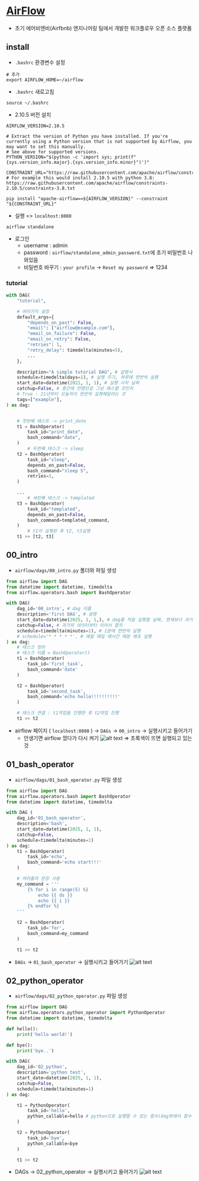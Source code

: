 # [AirFlow](https://airflow.apache.org/)
- 초기 에어비엔비(Airfbnb) 엔지니어링 팀에서 개발한 워크플로우 오픈 소스 플랫폼

## install
- `.bashrc` 환경변수 설정
```bashrc
# 추가
export AIRFLOW_HOME=~/airflow
```

- `.bashrc` 새로고침
```shell
source ~/.bashrc
```

- 2.10.5 버전 설치
```shell
AIRFLOW_VERSION=2.10.5

# Extract the version of Python you have installed. If you're currently using a Python version that is not supported by Airflow, you may want to set this manually.
# See above for supported versions.
PYTHON_VERSION="$(python -c 'import sys; print(f"{sys.version_info.major}.{sys.version_info.minor}")')"

CONSTRAINT_URL="https://raw.githubusercontent.com/apache/airflow/constraints-${AIRFLOW_VERSION}/constraints-${PYTHON_VERSION}.txt"
# For example this would install 2.10.5 with python 3.8: https://raw.githubusercontent.com/apache/airflow/constraints-2.10.5/constraints-3.8.txt

pip install "apache-airflow==${AIRFLOW_VERSION}" --constraint "${CONSTRAINT_URL}"
```

- 실행 => `localhost:8080`
```shell
airflow standalone
```

- 로그인 
    - username : admin
    - password : `airflow/standalone_admin_password.txt`에 초기 비밀번호 나와있음
    - 비밀번호 바꾸기 : `your profile` -> `Reset my password` => 1234

### tutorial
```python
with DAG(
    "tutorial",

    # 여러가지 설정
    default_args={
        "depends_on_past": False,
        "email": ["airflow@example.com"],
        "email_on_failure": False,
        "email_on_retry": False,
        "retries": 1,
        "retry_delay": timedelta(minutes=5),
        ...
    },

    description="A simple tutorial DAG", # 설명서
    schedule=timedelta(days=1), # 실행 주기, 하루에 한번씩 실행
    start_date=datetime(2021, 1, 1), # 실행 시작 날짜
    catchup=False, # 중간에 안했던걸 그냥 패스할 것인지
    # True : 21년부터 오늘까지 한번씩 실행해달라는 것
    tags=["example"],
) as dag:


    # 첫번째 태스트 -> print_date
    t1 = BashOperator(
        task_id="print_date",
        bash_command="date",
    )
		# 두번째 태스크 -> sleep
    t2 = BashOperator(
        task_id="sleep",
        depends_on_past=False,
        bash_command="sleep 5",
        retries=3,
    )

    ...
		# 세번째 태스크 -> templated
    t3 = BashOperator(
        task_id="templated",
        depends_on_past=False,
        bash_command=templated_command,
    )
		# t1이 실행된 후 t2, t3실행
    t1 >> [t2, t3]
```


## 00_intro
- `airflow/dags/00_intro.py` 폴더와 파일 생성
```python
from airflow import DAG
from datetime import datetime, timedelta
from airflow.operators.bash import BashOperator

with DAG(
    dag_id='00_intro', # dag 이름
    description='first DAG', # 설명
    start_date=datetime(2025, 1, 1,), # dag를 처음 실행할 날짜, 현재보다 과거의 날짜가 들어와야함
    catchup=False, # 과거의 데이터부터 이어서 할지
    schedule=timedelta(minutes=1), # 1분에 한번씩 실행
    # schedule='* * * * *', # 매월 매일 매시간 매분 매초 실행
) as dag:
    # 태스크 정의
    # 태스크 이름 = BashOperator()
    t1 = BashOperator(
        task_id='first_task',
        bash_command='date'
    )

    t2 = BashOperator(
        task_id='second_task',
        bash_command='echo hello!!!!!!!!!!'
    )

    # 태스크 연결 : t1작업을 진행한 후 t2작업 진행
    t1 >> t2
```

- airflow 페이지 ( `localhost:8080` ) → `DAGs` → `00_intro` → 실행시키고 들어가기
    - 안생기면 airflow 껐다가 다시 켜기
![alt text](/airflow/assets/00_intro.png)
⇒ 초록색이 뜨면 실행되고 있는 것


## 01_bash_operator
- `airflow/dags/01_bash_operator.py` 파일 생성
```python
from airflow import DAG
from airflow.operators.bash import BashOperator
from datetime import datetime, timedelta

with DAG (
    dag_id='01_bash_operator',
    description='bash',
    start_date=datetime(2025, 1, 1),
    catchup=False,
    schedule=timedelta(minutes=1)
) as dag:
    t1 = BashOperator(
        task_id='echo',
        bash_command='echo start!!!'
    )

    # 여러줄의 문장 사용
    my_command = '''
        {% for i in range(5) %}
            echo {{ ds }}
            echo {{ i }}
        {% endfor %}
    '''

    t2 = BashOperator(
        task_id='for',
        bash_command=my_command
    )

    t1 >> t2
```

- `DAGs` → `01_bash_operator` → 실행시키고 들어가기
![alt text](/airflow/assets/01_bash_operator.png)

## 02_python_operator
- `airflow/dags/02_python_operator.py` 파일 생성
```python
from airflow import DAG
from airflow.operators.python_operator import PythonOperator
from datetime import datetime, timedelta

def hello():
    print('hello world!')

def bye():
    print('bye..')

with DAG(
    dag_id='02_python',
    description='python test',
    start_date=datetime(2025, 1, 1),
    catchup=False,
    schedule=timedelta(minutes=1)
) as dag:

    t1 = PythonOperator(
        task_id='hello',
        python_callable=hello # python으로 실행할 수 있는 함수(dag밖에서 함수 선언)
    )

    t2 = PythonOperator(
        task_id='bye',
        python_callable=bye
    )

    t1 >> t2
```

- DAGs → 02_python_operator → 실행시키고 들어가기
![alt text](/airflow/assets/02_python_operator.png)